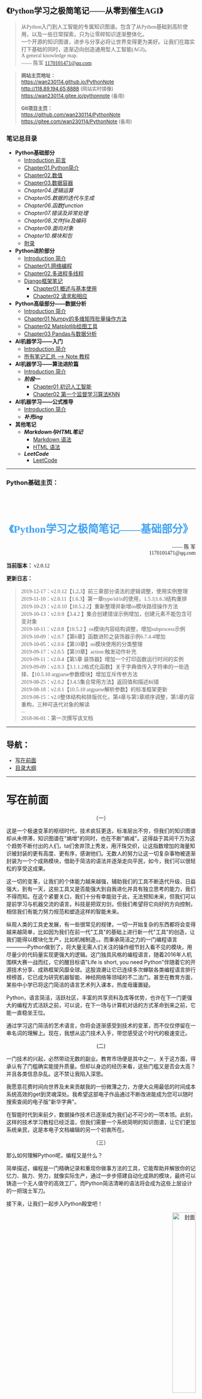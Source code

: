 <font face="楷体">

<h2>《Python学习之极简笔记——从零到催生AGI》</h2>

> 从Python入门到人工智能的专属知识图谱。包含了从Python基础到高阶使用，以及一些日常探索，只为让零碎知识逐渐整体化。  
> 一个开源的知识图谱，进步与分享必将让世界变得更为美好。让我们在踏实打下基础的同时，逐渐迈向创造通用型人工智能(AGI)。  
> A general knowledge map.  
> —— 陈军 1170101471@qq.com 

</font>  

> <font font="等线" size="2">**网站主页地址：**   
> https://wan230114.github.io/PythonNote  
> http://118.89.194.65:8888   (网站实时镜像)  
> https://wan230114.gitee.io/pythonnote   (备用)  
>
> **Git项目主页：**   
> https://github.com/wan230114/PythonNote  
> https://gitee.com/wan230114/PythonNote  (备用)</font>

<h3> 笔记总目录 </h3>

<!-- menu -->
* **Python基础部分**
    * [Introduction 前言](/00.Python/Introduction.md)
    * [Chapter01.Python简介](/00.Python/Chapter01.PythonReview.md)
    * [Chapter02.数值](/00.Python/Chapter02.Value.md)
    * [Chapter03.数据容器](/00.Python/Chapter03.DataContainers.md)
    * *Chapter04.逻辑运算*
    * *Chapter05.数据的迭代与生成*
    * *Chapter06.函数function*
    * *Chapter07.错误及异常处理*
    * *Chapter08.文件file及编码*
    * *Chapter09.面向对象*
    * *Chapter10.模块和包*
    * [附录](/00.Python/ChapterN_Appendix.md)
* **Python进阶部分**
    * [Introduction 简介](/00.Python_Advanced/Introduction.md)
    * [Chapter01.网络编程](/00.Python_Advanced/Chapter01.PythonNet.md)
    * [Chapter02.多进程多线程](/00.Python_Advanced/Chapter02.PythonThread.md)
    * [Django框架笔记](/00.Python_Advanced/Django_note/django_all.md)
      * [Chapter01 概述与基本使用](/00.Python_Advanced/Django_note/django01.md)
      * [Chapter02 请求和相应](/00.Python_Advanced/Django_note/django02.md)
* **Python高级部分——数据分析**
    * [Introduction 简介](/01.Datascience/Introduction.md)
    * [Chapter01 Numpy的多维矩阵批量操作方法](/01.Datascience/Datascience_1numpy.md)
    * [Chapter02 Matplotlib绘图工具](/01.Datascience/Datascience_2matplotlib.md)
    * [Chapter03 Pandas与数据分析](/01.Datascience/Datascience_3pandas/Pandas_Note.md)
* **AI机器学习——入门**
    * [Introduction 简介](/02.AI_ML/Introduction.md)
    * [所有笔记汇总 --> Note 教程](/02.AI_ML/ML.md)
* **AI机器学习——算法进阶篇**
    * [Introduction 简介](/03.AI_ML_机器学习算法集训营/Introduction.md)
    * ***阶段一***
      * [Chapter01 初识人工智能](/03.AI_ML_机器学习算法集训营/Phase1/01_初识人工智能.md)
      * [Chapter02 第一个监督学习算法KNN](/03.AI_ML_机器学习算法集训营/Phase1/02_第一个监督学习算法KNN.md)
* **AI机器学习——公式推导**
    * [Introduction 简介](/01.Datascience/Introduction.md)
    * ***补充ing***
* **其他笔记**
    * ***Markdown与HTML笔记***
      * [Markdown 语法](/Others/HTML高级语法/Markdown及HTML常用命令.md)
      * [HTML 语法](/Others/HTML高级语法/HTML高级语法.md)
    * ***LeetCode***
      * [LeetCode](/Others/Python_leetcode/Summary.md)
<!-- menu -->

---

<h3> Python基础主页：</h3>
<br>
<br>


<!-- introduction -->
<h1><center><font color="#42a5f5" face="仿宋">《Python学习之极简笔记——基础部分》</font></center></h1>

<div align=right>
<font face="仿宋">—— 陈 军</br>1170101471@qq.com</font>
</div>
<font face="仿宋">

**当前版本：** v2.0.12

**更新日志：**
> 2019-12-17：v2.0.12【1,2,3】前三章部分语法的逻辑调整，使用实例整理  
> 2019-11-10：v2.0.11【1.6.3】第一章type/id/is的使用，1.5.1|1.6.3结构重排<br>
> 2019-10-23：v2.0.10【10.5.2.2】重新整理并新增os模块路径操作方法<br>
> 2019-10-13：v2.0.9【3.4.2 】集合创建错误示例增加，创建元素不能包含可变对象<br>
> 2019-10-11：v2.0.8【10.5.2 】os模块内容结构调整，增加subprocess示例<br>
> 2019-10-09：v2.0.7【第6章】函数进阶之装饰器示例6.7.4.4增加<br>
> 2019-10-05：v2.0.6【第10章】os模块使用的分类整理<br>
> 2019-09-17：v2.0.5【第10章】action:触发动作补充<br>
> 2019-09-11：v2.0.4【第5章 装饰器】增加一个打印函数运行时间的实例<br>
> 2019-09-09：v2.0.3【3.1.1.2格式化函数】关于字典值传入字符串的一些选择、【10.5.10 argparse参数模块】增加互斥传参方法<br>
> 2019-08-25：v2.0.2【3.4.5集合常用方法】返回值和描述纠错<br>
> 2019-08-18：v2.0.1【10.5.10 argparse解析参数】的标准框架更新<br>
> 2019-08-15：v2.0整体结构和排版优化，第4章与第5章顺序调整，第5章内容重构，三种可迭代对象的解读<br>
> ...<br>
> 2018-06-01：第一次撰写该文档<br>

---

<h2>导航：</h2>

* [写在前面](#写在前面)
* [目录大纲](#目录大纲)

</font>


---

# 写在前面

<center>（一）</center>

这是一个极速变革的枢纽时代，技术疯狂更迭，标准层出不穷，但我们的知识图谱却从未停滞，知识图谱在"熵增"的同时，也在不断"熵减"。这得益于其间千万为这个趋势不断付出的人们，ta们舍弃顶上秀发，用汗珠交织，让这指数增加的海量知识被封装的更有高度、更有序，感谢他们。无数人的努力让这一切复杂事物被逐渐封装为一个个成熟模块，借助于简洁的语法并逐渐走向平民，如今，我们可以很轻松的享受这成果。

这一切的变革，让我们的个体能力越来越强，辅助我们的工具不断迭代升级、日益强大，到有一天，这些工具又是否能强大到自我进化并具有独立思考的能力，我们不得而知。在这个紧要关口，我们十分有幸能驻于此，无法预知未来，但我们可以提前学习与机器交流的语言。科技是把双刃剑，但我们希望将它向好的方向控制，相信我们有能力努力规范和塑造这样的智能未来。

纵观人类的工具史发展，有一些很常见的规律，一切一开始复杂的东西都将会变得越来越简单，比如因为我们在前一代"工具"的基础上进行新一代"工具"的创造，让我们能得以模块化生产，比如机械制造，。而秉承简洁之力的一门编程语言————Python做到了，将大量无需人们关注的操作细节封入看不见的模块，用尽量少的代码量实现更强大的逻辑。这门独具风格的编程语言，随着2016年人机围棋大赛一战而红，它的醒目标语"Life is short, you need Python"伴随着它的开源技术分享、成熟框架风靡全球。这股浪潮让它已连续多次蝉联各类编程语言排行榜榜首，它已成为研究机器智能、神经网络等领域的不二法门。甚至在教育方面，某些中小学已将这门简洁的语言艺术列入课本，热度毋庸置疑。

Python，语言简洁，活跃社区，丰富的共享资料及库等优势，也许在下一门更强大的编程方式活跃之前，可以说，在下一场与计算机对话的方式革命到来之前，它能一直稳坐王位。

通过学习这门简洁的艺术语言，你将会逐渐感受到技术的变革，而不仅仅停留在一串名词的理解上。现在，我想从这门技术入手，带您感受这个时代的极速变迁。


<center> (二) </center>

一门技术的兴起，必然带动无数的副业。教育市场便是其中之一，关于这方面，得承认有了门槛确实能提升质量。但却以身边的经历来看，这些门槛又是否会太高？并且各类信息杂乱。这不禁让我陷入深思。

我愿意花费时间向世界及未来贡献我的一份微薄之力，方便大众用最低的时间成本系统高效的get到灵魂深处。我希望这部电子作品通过不断改进能成为您可以随时搜索查阅的电子版"新华字典"。

在智能时代到来前夕，数据操作技术已逐渐成为我们必不可少的一项本领。此刻，这样的技术学习教程已经泛滥，但我们需要一个系统简明的知识图谱，让它们更加系统亲民，这是本电子文档编辑的另一个初衷所在。

<center>（三）</center>

那么如何理解Python呢，编程又是什么？

简单描述，编程是一门精确记录和重现你做事方法的工具，它能帮助并解放你的记忆力、脑力、劳力，就像实际生产，通过一步步搭建自动化成熟的模块，最终可以铸造一个无人值守的高效工厂。而Python简洁清晰的语法将会成为这些上层设计的一把瑞士军刀。

接下来，让我们一起步入Python殿堂吧！

<div align=right>
<img width="35%" src=".img/sin.png" alt="封面"/>
</div>

# 目录大纲

* [Introduction 前言](/00.Python/Introduction.md)
* [Chapter01.Python简介](/00.Python/Chapter01.PythonReview.md)
* [Chapter02.数值](/00.Python/Chapter02.Value.md)
* [Chapter03.数据容器](/00.Python/Chapter03.DataContainers.md)
* *Chapter04.逻辑运算*
* *Chapter05.数据的迭代与生成*
* *Chapter06.函数function*
* *Chapter07.错误及异常处理*
* *Chapter08.文件file及编码*
* *Chapter09.面向对象*
* *Chapter10.模块和包*
* [附录](/00.Python/附录.md)

（文章笔记暂未完全转化，原始文档下载链接：https://1drv.ms/w/s!AofyZDsRK31B8m8uzCxonAKFeOEl?e=JWqhA2
）
<!-- introduction -->


---

<font face="仿宋">
以上为《Python学习之极简笔记——基础部分》主页。<br>
更多其他内容，如高级使用，数据分析，机器学习等，见各个子文件夹~
</font>
